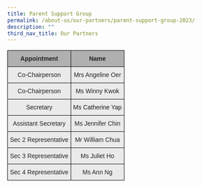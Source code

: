 ```yaml
---
title: Parent Support Group
permalink: /about-us/our-partners/parent-support-group-2023/
description: ""
third_nav_title: Our Partners
---
```

<style type="text/css">
.tg  {border-collapse:collapse;border-spacing:0;}
.tg td{border-color:black;border-style:solid;border-width:1px;font-family:Arial, sans-serif;font-size:14px;
  overflow:hidden;padding:10px 5px;word-break:normal;}
.tg th{border-color:black;border-style:solid;border-width:1px;font-family:Arial, sans-serif;font-size:14px;
  font-weight:normal;overflow:hidden;padding:10px 5px;word-break:normal;}
.tg .tg-ii8k{background-color:#EAEAEA;color:#222;text-align:center;vertical-align:top}
.tg .tg-dwlh{background-color:#B0B0B0;color:#222;font-weight:bold;text-align:center;vertical-align:middle}
.tg .tg-3jxu{background-color:#eaeaea;text-align:center;vertical-align:top}
.tg .tg-ku5w{background-color:#EAEAEA;color:#222;text-align:center;vertical-align:middle}
</style>
<table class="tg">
<thead>
  <tr>
    <th class="tg-dwlh"><span style="color:#222;background-color:#B0B0B0">Appointment</span></th>
    <th class="tg-dwlh"><span style="color:#222;background-color:#B0B0B0">Name</span></th>
  </tr>
</thead>
<tbody>
  <tr>
    <td class="tg-ku5w"><span style="color:#222;background-color:#EAEAEA">Co-Chairperson</span><br></td>
    <td class="tg-ku5w"><span style="color:#222;background-color:#EAEAEA">Mrs Angeline Oer</span><br></td>
  </tr>
  <tr>
    <td class="tg-ku5w"><span style="color:#222;background-color:#EAEAEA"> Co-Chairperson </span></td>
    <td class="tg-ku5w"><span style="color:#222;background-color:#EAEAEA">Ms Winny Kwok </span><br></td>
  </tr>
  <tr>
    <td class="tg-3jxu">Secretary</td>
    <td class="tg-3jxu">Ms <span style="font-weight:400;font-style:normal">Catherine Yap</span></td>
  </tr>
  <tr>
    <td class="tg-ku5w"><span style="color:#222;background-color:#EAEAEA"> Assistant Secretary</span><span style="font-weight:bold;color:black"> </span></td>
    <td class="tg-ii8k">Ms Jennifer Chin</td>
  </tr>
  <tr>
    <td class="tg-ku5w"><span style="color:#222;background-color:#EAEAEA">Sec 2 Representative </span></td>
    <td class="tg-ku5w"><span style="color:#222;background-color:#EAEAEA">Mr William Chua</span><br></td>
  </tr>
  <tr>
    <td class="tg-ku5w"><span style="color:#222;background-color:#EAEAEA">  Sec 3 Representative </span></td>
    <td class="tg-ku5w"><span style="color:#222;background-color:#EAEAEA">Ms Juliet Ho </span><br></td>
  </tr>
  <tr>
    <td class="tg-ku5w"><span style="color:#222;background-color:#EAEAEA">Sec 4 Representative</span><br></td>
    <td class="tg-ku5w"><span style="color:#222;background-color:#EAEAEA"> Ms Ann Ng</span></td>
  </tr>
</tbody>
</table>